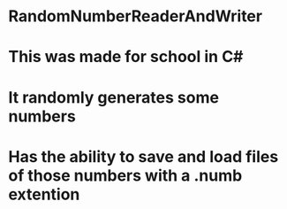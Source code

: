 # RandomNumberReaderAndWriter
# This was made for school in C#
# It randomly generates some numbers
# Has the ability to save and load files of those numbers with a .numb extention
